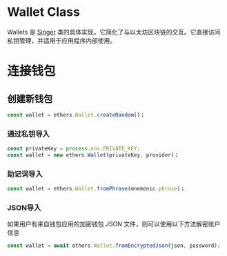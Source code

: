 # Wallet Class
Wallets 是 [Singer](Singer.md) 类的具体实现。它简化了与以太坊区块链的交互。它直接访问私钥管理，并适用于应用程序内部使用。

# 连接钱包
## 创建新钱包
```js
const wallet = ethers.Wallet.createRandom()；
```

### 通过私钥导入
```js
const privateKey = process.env.PRIVATE_KEY; 
const wallet = new ethers.Wallet(privateKey, provider)；
```

### 助记词导入
```js
const wallet = ethers.Wallet.fromPhrase(mnemonic.phrase)；
```

### JSON导入
如果用户有来自钱包应用的加密钱包 JSON 文件，则可以使用以下方法解密账户信息
```js
const wallet = await ethers.Wallet.fromEncryptedJson(json, password);
```